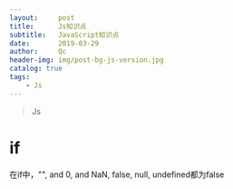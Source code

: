 ```yaml
---
layout:     post
title:      Js知识点
subtitle:   JavaScript知识点
date:       2019-03-29
author:     Qc
header-img: img/post-bg-js-version.jpg
catalog: true
tags:
    - Js
---
```


> Js

# if

在if中，"", and 0, and NaN, false, null, undefined都为false